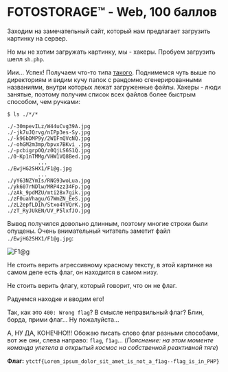 # FOTOSTORAGE™ - Web, 100 баллов

Заходим на замечательный сайт, который нам предлагает загрузить картинку на сервер.

Но мы не хотим загружать картинку, мы - хакеры. Пробуем загрузить шелл `sh.php`.

Иии... Успех! Получаем что-то типа [такого](https://fotostorage.ctf.yummytacos.me/QDmSumT3eY/XhE2sE99TD.php). Поднимемся чуть выше по директориям и видим кучу папок с рандомно сгенерированными названиями, внутри которых лежат загруженные файлы. Хакеры - люди занятые, поэтому получим список всех файлов более быстрым способом, чем ручками:

```
$ ls ./*/*

./-30mpevILz/W44uCvg39A.jpg
./-jk7uJQrvg/nIPp3es-Sy.jpg
./-k96bDMP9y/2WIFnQVcNQ.jpg
./-ohGM2m3mp/bpvx7BKvi_.jpg
./-pcbigrpOQ/z0QjLS6S1Q.jpg
./0-Kp1nTMMg/VHW1VQ8Bed.jpg
          ...
./EwjHG2SHX1/F1@g.jpg
          ...
./yY63NZYmIs/RNG93woLua.jpg
./yk607rNDlw/MRP4zz34Fp.jpg
./zAk_9pdMZU/mti28x7gik.jpg
./zF0uaVhagu/G7WmZN_EeS.jpg
./zL2epfLDIh/Stxo4YVQrK.jpg
./zT_RyJUkEN/UV_P5lxfJO.jpg
```

Вывод получился довольно длинным, поэтому многие строки были опущены. Очень внимательный читатель заметит файл `./EwjHG2SHX1/F1@g.jpg`:

![F1@g](F1@g.jpg)

Не стоить верить агрессивному красному тексту, в этой картинке на самом деле есть флаг, он находится в самом низу.

Не стоить верить флагу, который говорит, что он не флаг.

Радуемся находке и вводим его!

Так, как это `400: Wrong flag`? В смысле неправильный флаг? Блин, борда, прими флаг... Ну пожалуйста...

А, НУ ДА, КОНЕЧНО!!! Обожаю писать слово флаг разными способами, вот же они, слева направо: `flag`, `f1ag`... (*Пояснение: на этом моменте команда улетела в открытый космос на собственной реактивной тяге*)

**Флаг:** `ytctf{Lorem_ipsum_dolor_sit_amet_is_not_a_f1ag--flag_is_in_PHP}`
